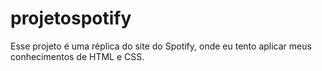 # projetospotify
Esse projeto é uma réplica do site do Spotify, onde eu tento aplicar meus conhecimentos de HTML e CSS.
